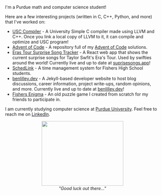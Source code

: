 I'm a Purdue math and computer science student!

Here are a few interesting projects (written in C, C++, Python, and more) that I've worked on:

- [USC Compiler](https://github.com/bunceandbean/USC-Compiler) - A University Simple C compiler made using LLVM and C++. Once you link a local copy of LLVM to it, it can compile and optimize and USC program!
- [Advent of Code](https://github.com/bunceandbean/advent-of-code) - A repository full of my [Advent of Code](https://adventofcode.com) solutions.
- [Eras Tour Surprise Song Tracker](https://github.com/bunceandbean/eras-tour-surprise-songs) - A React web app that shows the current surprise songs for Taylor Swfit's Era's Tour. Used by swifties around the world! Currently live and up to date at [suprisesongs.app](https://surprisesongs.app)!
- [SchedLink](https://schedlink.com/) - A time management system for Fishers High School students.
- [benlilley.dev](https://github.com/bunceandbean/bunceandbean.github.io) - A Jekyll-based developer website to host blog discussions, career information, project write-ups, random opinions, and more. Currently live and up to date at [benlilley.dev](https://benlilley.dev)!
- [Fishers Enigma](https://github.com/bunceandbean/FishersEnigma) - An old puzzle game I created from scratch for my friends to participate in.

I am currently studying computer science at [Purdue University](https://purdue.edu/).
 Feel free to reach me on [LinkedIn](https://www.linkedin.com/in/ben-lilley-).

<p align="center">
 <img src="https://benlilley.neocities.org/fmf.gif" width = "266" height = "210">
 <br>
 <i> "Good luck out there..." </i>
</p>

